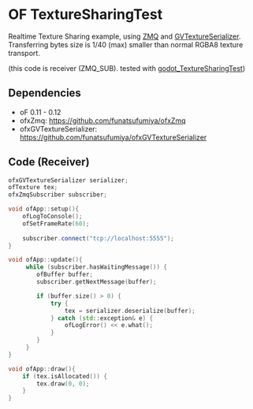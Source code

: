 # OF TextureSharingTest

Realtime Texture Sharing example, using [ZMQ](https://github.com/funatsufumiya/ofxZmq) and [GVTextureSerializer](https://github.com/funatsufumiya/ofxGVTextureSerializer). Transferring bytes size is 1/40 (max) smaller than normal RGBA8 texture transport.

(this code is receiver (ZMQ_SUB). tested with [godot_TextureSharingTest](https://github.com/funatsufumiya/godot_TextureSharingTest))

## Dependencies

- oF 0.11 - 0.12
- ofxZmq: https://github.com/funatsufumiya/ofxZmq
- ofxGVTextureSerializer: https://github.com/funatsufumiya/ofxGVTextureSerializer

## Code (Receiver)

```cpp
ofxGVTextureSerializer serializer;
ofTexture tex;
ofxZmqSubscriber subscriber;

void ofApp::setup(){
    ofLogToConsole();
    ofSetFrameRate(60);
    
    subscriber.connect("tcp://localhost:5555");
}

void ofApp::update(){
     while (subscriber.hasWaitingMessage()) {
        ofBuffer buffer;
        subscriber.getNextMessage(buffer);

        if (buffer.size() > 0) {
            try {
                tex = serializer.deserialize(buffer);
            } catch (std::exception& e) {
                ofLogError() << e.what();
            }
        }
     }
}

void ofApp::draw(){
    if (tex.isAllocated()) {
        tex.draw(0, 0);
    }
}
```
